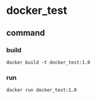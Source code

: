 # docker_test

## command

### build
`docker build -t docker_test:1.0`  

### run
`docker run docker_test:1.0`


